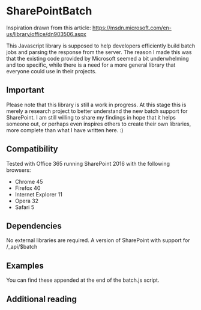 # SharePointBatch
Inspiration drawn from this article:
https://msdn.microsoft.com/en-us/library/office/dn903506.aspx

This Javascript library is supposed to help developers efficiently build batch jobs and parsing the response from the server. The reason I made this was that the existing code provided by Microsoft seemed a bit underwhelming and too specific, while there is a need for a more general library that everyone could use in their projects.

## Important
Please note that this library is still a work in progress. At this stage this is merely a research project to better understand the new batch support for SharePoint. I am still willing to share my findings in hope that it helps someone out, or perhaps even inspires others to create their own libraries, more complete than what I have written here. :)

## Compatibility
Tested with Office 365 running SharePoint 2016 with the following browsers:
- Chrome 45
- Firefox 40
- Internet Explorer 11
- Opera 32
- Safari 5

## Dependencies
No external libraries are required. A version of SharePoint with support for /_api/$batch

## Examples
You can find these appended at the end of the batch.js script.

## Additional reading

